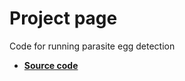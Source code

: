 # Project page
Code for running parasite egg detection 
* **[Source code](https://github.com/Nutsudapenpong/Parasite-egg-detecion-with-API)**
